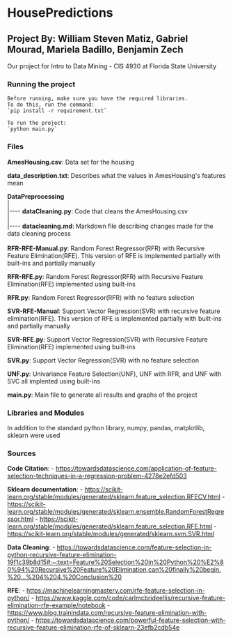 # HousePredictions
## Project By: William Steven Matiz, Gabriel Mourad, Mariela Badillo, Benjamin Zech
Our project for Intro to Data Mining - CIS 4930 at Florida State University

### Running the project
    Before running, make sure you have the required libraries.
    To do this, run the command: 
    `pip install -r requirement.txt`

    To run the project:
    `python main.py`

### Files
**AmesHousing.csv**: Data set for the housing

**data_description.txt**: Describes what the values in AmesHousing's features mean

**DataPreprocessing**  
|  
|---- **dataCleaning.py**: Code that cleans the AmesHousing.csv  
|  
|---- **datacleaning.md**: Markdown file describing changes made for the data cleaning process  
\
**RFR-RFE-Manual.py**: Random Forest Regressor(RFR) with Recursive Feature Elimination(RFE). This version of RFE is implemented partially with built-ins and partially manually

**RFR-RFE.py**: Random Forest Regressor(RFR) with Recursive Feature Elimination(RFE) implemented using built-ins

**RFR.py**: Random Forest Regressor(RFR) with no feature selection

**SVR-RFE-Manual**: Support Vector Regression(SVR) with recursive feature elimination(RFE). This version of RFE is implemented partially with built-ins and partially manually

**SVR-RFE.py**: Support Vector Regression(SVR) with Recursive Feature Elimination(RFE) implemented using built-ins

**SVR.py**: Support Vector Regression(SVR) with no feature selection

**UNF.py**: Univariance Feature Selection(UNF), UNF with RFR, and UNF with SVC all implented using built-ins

**main.py**: Main file to generate all results and graphs of the project

### Libraries and Modules
In addition to the standard python library, numpy, pandas, matplotlib, sklearn were used

### Sources
**Code Citation**:
    - https://towardsdatascience.com/application-of-feature-selection-techniques-in-a-regression-problem-4278e2efd503

**Sklearn documentation**:
    - https://scikit-learn.org/stable/modules/generated/sklearn.feature_selection.RFECV.html
    - https://scikit-learn.org/stable/modules/generated/sklearn.ensemble.RandomForestRegressor.html
    - https://scikit-learn.org/stable/modules/generated/sklearn.feature_selection.RFE.html
    - https://scikit-learn.org/stable/modules/generated/sklearn.svm.SVR.html

**Data Cleaning**:
    - https://towardsdatascience.com/feature-selection-in-python-recursive-feature-elimination-19f1c39b8d15#:~:text=Feature%20Selection%20in%20Python%20%E2%80%94%20Recursive%20Feature%20Elimination,can%20finally%20begin.%20...%204%204.%20Conclusion%20

**RFE**:
    - https://machinelearningmastery.com/rfe-feature-selection-in-python/
    - https://www.kaggle.com/code/carlmcbrideellis/recursive-feature-elimination-rfe-example/notebook
    - https://www.blog.trainindata.com/recursive-feature-elimination-with-python/
    - https://towardsdatascience.com/powerful-feature-selection-with-recursive-feature-elimination-rfe-of-sklearn-23efb2cdb54e

